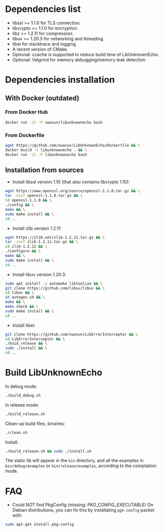 # Dependencies list
* libssl >= 1.1.0 for TLS connection.
* libcrypto >= 1.1.0 for encryption.
* libz >= 1.2.11 for compression.
* libuv >= 1.20.3 for networking and threading.
* libei for stacktrace and logging.
* A recent version of CMake.
* Optional: ccache is supported to reduce build time of LibUnknownEcho.
* Optional: Valgrind for memory debugging/memory leak detection

# Dependencies installation

## With Docker (outdated)

### From Docker Hub
```bash
docker run -it -P swasun/libunknownecho bash
```

### From Dockerfile
```bash
wget https://github.com/swasun/LibUnknownEcho/Dockerfile && \
docker build -t libunknownecho . && \
docker run -it -P libunknownecho bash
```

## Installation from sources
* Install libssl version 1.10 (that also contains libcrypto 1.10):
```bash
wget https://www.openssl.org/source/openssl-1.1.0.tar.gz && \
tar -zxvf openssl-1.1.0.tar.gz && \
cd openssl-1.1.0 && \
./config && \
make && \
sudo make install && \
cd ..
```
    
* Install zlib version 1.2.11:
```bash
wget https://zlib.net/zlib-1.2.11.tar.gz && \
tar -zxvf zlib-1.2.11.tar.gz && \
cd zlib-1.2.11 && \
./configure && \
make && \
sudo make install && \
cd ..
```
    
* Install libuv version 1.20.3:
```bash
sudo apt install -y automake libtoolize && \
git clone https://github.com/libuv/libuv && \
cd libuv && \
sh autogen.sh && \
make && \
make check && \
sudo make install && \
cd ..
```

* Install libei:
```bash
git clone https://github.com/swasun/LibErrorInterceptor && \
cd LibErrorInterceptor && \
./buid_release && \
sudo ./install && \
cd ..
```

# Build LibUnknownEcho

In debug mode:
```bash
./build_debug.sh
```

In release mode:
```bash
./build_release.sh
```

Clean-up build files, binaries:
```bash
./clean.sh
```

Install:
```bash
./build_release.sh && sudo ./install.sh
```

The static lib will appear in the `bin` directory, and all the examples in `bin/debug/examples` or `bin/release/examples`, according to the compilation mode.

# FAQ
* Could NOT find PkgConfig (missing: PKG_CONFIG_EXECUTABLE)
On Debian distributions, you can fix this by installating `pgk-config` packet with:
```bash
sudo apt-get install pkg-config
```